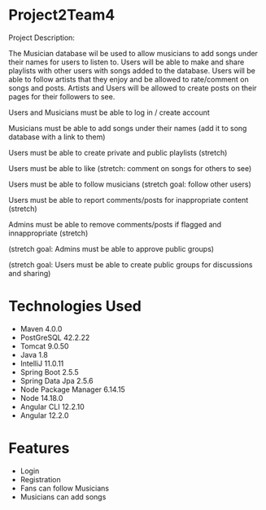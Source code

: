 # Project2Team4

Project Description: 

The Musician database wil be used to allow musicians to add songs under their names for users to listen to. Users will be able to make and share playlists with other users with songs added to the database. Users will be able to follow artists that they enjoy and be allowed to rate/comment on songs and posts. Artists and Users will be allowed to create posts on their pages for their followers to see.

Users and Musicians must be able to log in / create account

Musicians must be able to add songs under their names (add it to song database with a link to them)

Users must be able to create private and public playlists (stretch)

Users must be able to like (stretch: comment on songs for others to see)

Users must be able to follow musicians (stretch goal: follow other users)

Users must be able to report comments/posts for inappropriate content (stretch)

Admins must be able to remove comments/posts if flagged and innappropriate (stretch)

(stretch goal: Admins must be able to approve public groups)

(stretch goal: Users must be able to create public groups for discussions and sharing)

# Technologies Used

- Maven 4.0.0
- PostGreSQL 42.2.22
- Tomcat 9.0.50
- Java 1.8
- IntelliJ 11.0.11
- Spring Boot 2.5.5
- Spring Data Jpa 2.5.6
- Node Package Manager 6.14.15
- Node 14.18.0
- Angular CLI 12.2.10
- Angular 12.2.0

# Features
- Login
- Registration
- Fans can follow Musicians
- Musicians can add songs
